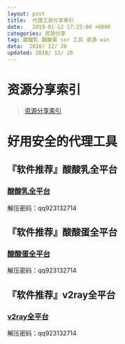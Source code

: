 ```yaml
---
layout: post
title:  代理工具分享索引
date:   2019-01-12 17:25:00 +0800
categories: 资源分享
tag: 酸酸乳 酸酸蛋 ssr 工具 资源 win
data:  2018/ 12/ 20
updated: 2018/ 12/ 20
---
```

# 资源分享索引

> [资源分享索引](https://blog.csdn.net/qq923132714/article/details/83111507 "资源分享索引")


# 好用安全的代理工具


## 『软件推荐』酸酸乳全平台


### [酸酸乳全平台](http://u16848854.ctfile.net/fs/16848854-326428648 "酸酸乳全平台")

解压密码：qq923132714

## 『软件推荐』酸酸蛋全平台


### [酸酸蛋全平台](http://u16848854.ctfile.net/fs/16848854-326428572 "酸酸蛋全平台")

解压密码：qq923132714

## 『软件推荐』v2ray全平台


### [v2ray全平台](http://u16848854.ctfile.net/fs/16848854-326428839 "v2ray全平台")

解压密码：qq923132714
